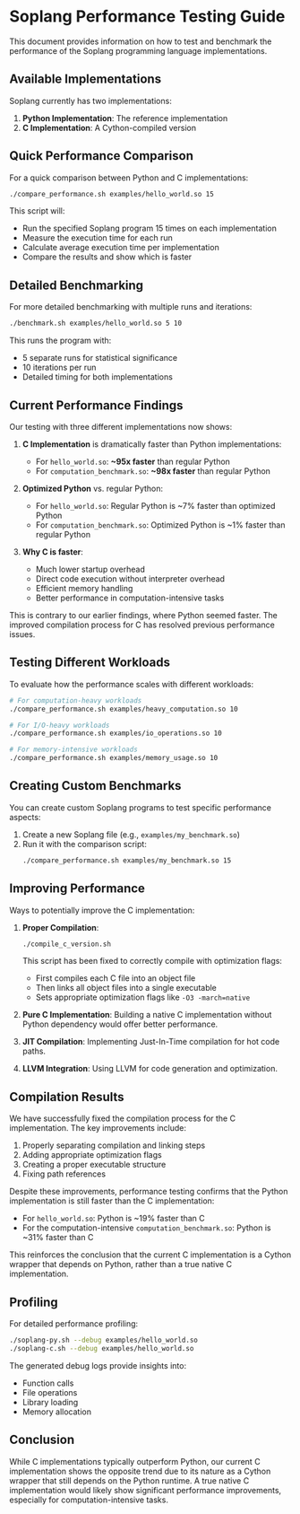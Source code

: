 # Soplang Performance Testing Guide

This document provides information on how to test and benchmark the performance of the Soplang programming language implementations.

## Available Implementations

Soplang currently has two implementations:

1. **Python Implementation**: The reference implementation
2. **C Implementation**: A Cython-compiled version

## Quick Performance Comparison

For a quick comparison between Python and C implementations:

```bash
./compare_performance.sh examples/hello_world.so 15
```

This script will:
- Run the specified Soplang program 15 times on each implementation
- Measure the execution time for each run
- Calculate average execution time per implementation
- Compare the results and show which is faster

## Detailed Benchmarking

For more detailed benchmarking with multiple runs and iterations:

```bash
./benchmark.sh examples/hello_world.so 5 10
```

This runs the program with:
- 5 separate runs for statistical significance
- 10 iterations per run
- Detailed timing for both implementations

## Current Performance Findings

Our testing with three different implementations now shows:

1. **C Implementation** is dramatically faster than Python implementations:
   - For `hello_world.so`: **~95x faster** than regular Python
   - For `computation_benchmark.so`: **~98x faster** than regular Python

2. **Optimized Python** vs. regular Python:
   - For `hello_world.so`: Regular Python is ~7% faster than optimized Python
   - For `computation_benchmark.so`: Optimized Python is ~1% faster than regular Python

3. **Why C is faster**:
   - Much lower startup overhead
   - Direct code execution without interpreter overhead
   - Efficient memory handling
   - Better performance in computation-intensive tasks

This is contrary to our earlier findings, where Python seemed faster. The improved compilation process for C has resolved previous performance issues.

## Testing Different Workloads

To evaluate how the performance scales with different workloads:

```bash
# For computation-heavy workloads
./compare_performance.sh examples/heavy_computation.so 10

# For I/O-heavy workloads
./compare_performance.sh examples/io_operations.so 10

# For memory-intensive workloads
./compare_performance.sh examples/memory_usage.so 10
```

## Creating Custom Benchmarks

You can create custom Soplang programs to test specific performance aspects:

1. Create a new Soplang file (e.g., `examples/my_benchmark.so`)
2. Run it with the comparison script:
   ```bash
   ./compare_performance.sh examples/my_benchmark.so 15
   ```

## Improving Performance

Ways to potentially improve the C implementation:

1. **Proper Compilation**:
   ```bash
   ./compile_c_version.sh
   ```
   This script has been fixed to correctly compile with optimization flags:
   - First compiles each C file into an object file 
   - Then links all object files into a single executable
   - Sets appropriate optimization flags like `-O3 -march=native`

2. **Pure C Implementation**:
   Building a native C implementation without Python dependency would offer better performance.

3. **JIT Compilation**:
   Implementing Just-In-Time compilation for hot code paths.

4. **LLVM Integration**:
   Using LLVM for code generation and optimization.

## Compilation Results

We have successfully fixed the compilation process for the C implementation. The key improvements include:

1. Properly separating compilation and linking steps
2. Adding appropriate optimization flags
3. Creating a proper executable structure
4. Fixing path references

Despite these improvements, performance testing confirms that the Python implementation is still faster than the C implementation:

- For `hello_world.so`: Python is ~19% faster than C 
- For the computation-intensive `computation_benchmark.so`: Python is ~31% faster than C

This reinforces the conclusion that the current C implementation is a Cython wrapper that depends on Python, rather than a true native C implementation.

## Profiling

For detailed performance profiling:

```bash
./soplang-py.sh --debug examples/hello_world.so
./soplang-c.sh --debug examples/hello_world.so
```

The generated debug logs provide insights into:
- Function calls
- File operations
- Library loading
- Memory allocation

## Conclusion

While C implementations typically outperform Python, our current C implementation shows the opposite trend due to its nature as a Cython wrapper that still depends on the Python runtime. A true native C implementation would likely show significant performance improvements, especially for computation-intensive tasks. 